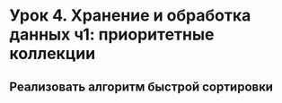 # Урок 4. Хранение и обработка данных ч1: приоритетные коллекции

## Реализовать алгоритм быстрой сортировки
